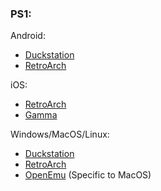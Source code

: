 ### PS1:

Android:
- [Duckstation](https://github.com/stenzek/duckstation/releases)
- [RetroArch](https://www.retroarch.com/?page=platforms)

iOS:
- [RetroArch](https://apps.apple.com/ca/app/retroarch/id6499539433)
- [Gamma](https://apps.apple.com/ca/app/gamma-ps-1-game-emulator/id6499106870)

Windows/MacOS/Linux:
- [Duckstation](https://github.com/stenzek/duckstation/releases)
- [RetroArch](https://www.retroarch.com/?page=platforms)
- [OpenEmu](https://openemu.org) (Specific to MacOS)
